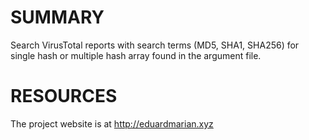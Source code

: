 # SUMMARY
Search VirusTotal reports with search terms (MD5, SHA1, SHA256) for single hash or multiple hash array found in the argument file.

# RESOURCES
The project website is at http://eduardmarian.xyz
